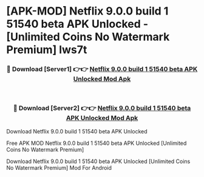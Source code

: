 # [APK-MOD] Netflix 9.0.0 build 1 51540 beta APK Unlocked - [Unlimited Coins No Watermark Premium] lws7t



<div align="center">
<h3>🔴 Download [Server1] 👉👉 <a href="https://momento.my/?title=Netflix_9.0.0_build_1_51540_beta_APK_Unlocked">Netflix 9.0.0 build 1 51540 beta APK Unlocked Mod Apk</a></h3><br>

<h3>🔴 Download [Server2] 👉👉 <a href="https://momento.my/?title=Netflix_9.0.0_build_1_51540_beta_APK_Unlocked">Netflix 9.0.0 build 1 51540 beta APK Unlocked Mod Apk</a></h3>
</div>



Download Netflix 9.0.0 build 1 51540 beta APK Unlocked 

Free APK MOD Netflix 9.0.0 build 1 51540 beta APK Unlocked [Unlimited Coins No Watermark Premium]

Download Netflix 9.0.0 build 1 51540 beta APK Unlocked [Unlimited Coins No Watermark Premium] Mod For Android
